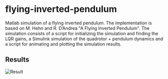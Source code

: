 # flying-inverted-pendulum
Matlab simulation of a flying inverted pendulum. The implementation is based on M. Hehn and R. D’Andrea "A Flying Inverted Pendulum". The simulation consists of a script for initializing the simulation and finding the LQR gains, a Simulink simulation of the quadrotor + pendulum dynamics and a script for animating and plotting the simulation results. 

## Results
![Result](results/fip3.gif)
